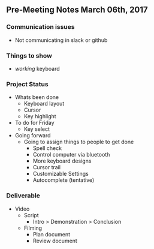 ## Pre-Meeting Notes March 06th, 2017 

### Communication issues
 * Not communicating in slack or github
 
### Things to show
 * *working* keyboard
 
### Project Status
 * Whats been done
   * Keyboard layout
   * Cursor
   * Key highlight
 * To do for Friday
   * Key select
 * Going forward
   * Going to assign things to people to get done
	 * Spell check
	 * Control computer via bluetooth
	 * More keyboard designs
	 * Cursor trail
	 * Customizable Settings
	 * Autocomplete (tentative)

### Deliverable
 * Video
   * Script
	 * Intro > Demonstration > Conclusion
   * Filming
	 * Plan document
	 * Review document
